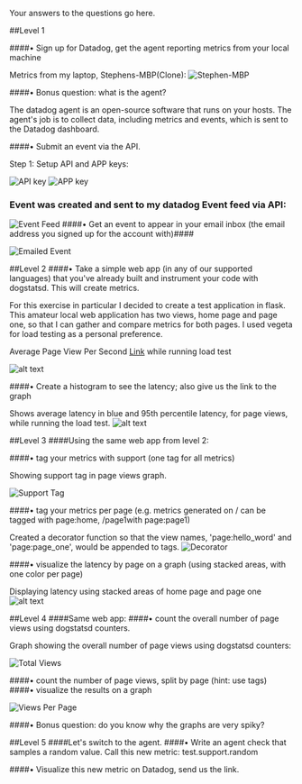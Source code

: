 Your answers to the questions go here.

##Level 1

####•	Sign up for Datadog, get the agent reporting metrics from your local machine

Metrics from my laptop, Stephens-MBP(Clone):
![Stephen-MBP](http://s4.postimg.org/5lfzxjoi5/Screen_Shot_2015_07_23_at_10_03_56_AM.png "My MBP")


####•	Bonus question: what is the agent?

The datadog agent is an open-source software that runs on your hosts. The agent's job is to collect data, including metrics and events, which is sent to the Datadog dashboard. 

####•	Submit an event via the API.

Step 1: Setup API and APP keys:

![API key](http://s28.postimg.org/881loryzh/Screen_Shot_2015_07_23_at_10_12_59_AM.png "Logo Title Text 1")
![APP key](http://s4.postimg.org/mqbjothhp/Screen_Shot_2015_07_23_at_11_02_29_AM.png "Logo Title Text 1")

### Event was created and sent to my datadog Event feed via API:
![Event Feed](http://s2.postimg.org/gzyy04o6h/Screen_Shot_2015_07_23_at_10_16_39_AM.png "Event Feed")
####•	Get an event to appear in your email inbox (the email address you signed up for the account with)####


![Emailed Event](http://s13.postimg.org/n1qqbp8jb/Screen_Shot_2015_07_23_at_10_15_29_AM.png "Event sent to email")


##Level 2
####•	Take a simple web app (in any of our supported languages) that you've already built and instrument your code with dogstatsd. This will create metrics.

For this exercise in particular I decided to create a test application in flask. This amateur local web application has two views, home page and page one, so that I can gather and compare metrics for both pages. I used vegeta for load testing as a personal preference. 

Average Page View Per Second <a href="https://app.datadoghq.com/graph/embed?from_ts=1437584620112&to_ts=1437671020112&token=5dfb1586fcad56d9d558c727f3142c533ebe45e34c8a13475eac2886cacd01ea&height=300&width=600&legend=true&tile_size=m&live=true">Link</a> while running load test

![alt text](http://s23.postimg.org/s1wy9r4x7/Screen_Shot_2015_07_23_at_1_02_46_PM.png "Average Page View Per Second")



####•	Create a histogram to see the latency; also give us the link to the graph


Shows average latency in blue and 95th percentile latency, for page views, while running the load test.
![alt text](http://s12.postimg.org/6v4bnfn8t/Screen_Shot_2015_07_23_at_12_02_15_PM.png "Logo Title Text 1")

##Level 3
####Using the same web app from level 2:

####•	tag your metrics with support (one tag for all metrics)

Showing support tag in page views graph.

![Support Tag](http://s29.postimg.org/4g53h6o5z/Screen_Shot_2015_07_23_at_1_07_55_PM.png "Page Views with Support Tag")

####•	tag your metrics per page (e.g. metrics generated on / can be tagged with page:home, /page1with page:page1)

Created a decorator function so that the view names, 'page:hello_word' and 'page:page_one', would be appended to tags. 
![Decorator](http://s24.postimg.org/kv3m7l385/Screen_Shot_2015_07_23_at_1_28_56_PM.png "Decorator")

####•	visualize the latency by page on a graph (using stacked areas, with one color per page)

Displaying latency using stacked areas of home page and page one
![alt text](http://s23.postimg.org/n3immpfvv/Screen_Shot_2015_07_23_at_11_59_11_AM.png "Logo Title Text 1")

##Level 4
####Same web app:
####•	count the overall number of page views using dogstatsd counters.

Graph showing the overall number of page views using dogstatsd counters:

![Total Views](http://s14.postimg.org/ct6al1l8h/Screen_Shot_2015_07_23_at_12_05_49_PM.png "Sum of Views")


####•	count the number of page views, split by page (hint: use tags)
####•	visualize the results on a graph


![Views Per Page](http://postimg.org/image/hn7cvqdkh/ "Total Views PP")

####•	Bonus question: do you know why the graphs are very spiky?


##Level 5
####Let's switch to the agent.
####•	Write an agent check that samples a random value. Call this new metric: test.support.random



####•	Visualize this new metric on Datadog, send us the link.